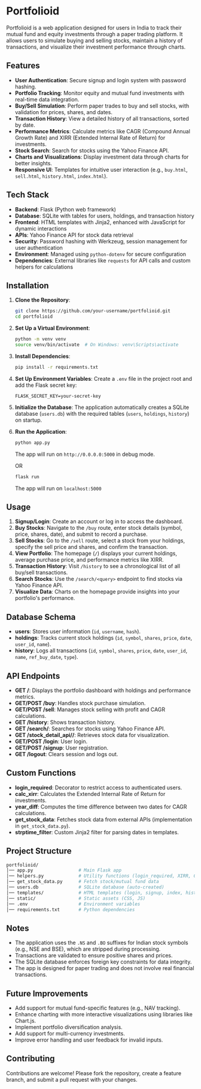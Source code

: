 # Portfolioid

Portfolioid is a web application designed for users in India to track their mutual fund and equity investments through a paper trading platform. It allows users to simulate buying and selling stocks, maintain a history of transactions, and visualize their investment performance through charts.

## Features

- **User Authentication**: Secure signup and login system with password hashing.
- **Portfolio Tracking**: Monitor equity and mutual fund investments with real-time data integration.
- **Buy/Sell Simulation**: Perform paper trades to buy and sell stocks, with validation for prices, shares, and dates.
- **Transaction History**: View a detailed history of all transactions, sorted by date.
- **Performance Metrics**: Calculate metrics like CAGR (Compound Annual Growth Rate) and XIRR (Extended Internal Rate of Return) for investments.
- **Stock Search**: Search for stocks using the Yahoo Finance API.
- **Charts and Visualizations**: Display investment data through charts for better insights.
- **Responsive UI**: Templates for intuitive user interaction (e.g., `buy.html`, `sell.html`, `history.html`, `index.html`).

## Tech Stack

- **Backend**: Flask (Python web framework)
- **Database**: SQLite with tables for users, holdings, and transaction history
- **Frontend**: HTML templates with Jinja2, enhanced with JavaScript for dynamic interactions
- **APIs**: Yahoo Finance API for stock data retrieval
- **Security**: Password hashing with Werkzeug, session management for user authentication
- **Environment**: Managed using `python-dotenv` for secure configuration
- **Dependencies**: External libraries like `requests` for API calls and custom helpers for calculations

## Installation

1. **Clone the Repository**:
   ```bash
   git clone https://github.com/your-username/portfolioid.git
   cd portfolioid
   ```

2. **Set Up a Virtual Environment**:
   ```bash
   python -m venv venv
   source venv/bin/activate  # On Windows: venv\Scripts\activate
   ```

3. **Install Dependencies**:
   ```bash
   pip install -r requirements.txt
   ```

4. **Set Up Environment Variables**:
   Create a `.env` file in the project root and add the Flask secret key:
   ```env
   FLASK_SECRET_KEY=your-secret-key
   ```

5. **Initialize the Database**:
   The application automatically creates a SQLite database (`users.db`) with the required tables (`users`, `holdings`, `history`) on startup.

6. **Run the Application**:
   ```bash
   python app.py
   ```
   The app will run on `http://0.0.0.0:5000` in debug mode.

   OR

   ```bash
   flask run
   ```
   The app will run on `localhost:5000` 

## Usage

1. **Signup/Login**: Create an account or log in to access the dashboard.
2. **Buy Stocks**: Navigate to the `/buy` route, enter stock details (symbol, price, shares, date), and submit to record a purchase.
3. **Sell Stocks**: Go to the `/sell` route, select a stock from your holdings, specify the sell price and shares, and confirm the transaction.
4. **View Portfolio**: The homepage (`/`) displays your current holdings, average purchase price, and performance metrics like XIRR.
5. **Transaction History**: Visit `/history` to see a chronological list of all buy/sell transactions.
6. **Search Stocks**: Use the `/search/<query>` endpoint to find stocks via Yahoo Finance API.
7. **Visualize Data**: Charts on the homepage provide insights into your portfolio's performance.

## Database Schema

- **users**: Stores user information (`id`, `username`, `hash`).
- **holdings**: Tracks current stock holdings (`id`, `symbol`, `shares`, `price`, `date`, `user_id`, `name`).
- **history**: Logs all transactions (`id`, `symbol`, `shares`, `price`, `date`, `user_id`, `name`, `ref_buy_date`, `type`).

## API Endpoints

- **GET /**: Displays the portfolio dashboard with holdings and performance metrics.
- **GET/POST /buy**: Handles stock purchase simulation.
- **GET/POST /sell**: Manages stock selling with profit and CAGR calculations.
- **GET /history**: Shows transaction history.
- **GET /search/<query>**: Searches for stocks using Yahoo Finance API.
- **GET /stock_detail_api/<symbol>/<view>**: Retrieves stock data for visualization.
- **GET/POST /login**: User login.
- **GET/POST /signup**: User registration.
- **GET /logout**: Clears session and logs out.

## Custom Functions

- **login_required**: Decorator to restrict access to authenticated users.
- **calc_xirr**: Calculates the Extended Internal Rate of Return for investments.
- **year_diff**: Computes the time difference between two dates for CAGR calculations.
- **get_stock_data**: Fetches stock data from external APIs (implementation in `get_stock_data.py`).
- **strptime_filter**: Custom Jinja2 filter for parsing dates in templates.

## Project Structure
```bash
portfolioid/
│── app.py                 # Main Flask app
│── helpers.py             # Utility functions (login_required, XIRR, CAGR, etc.)
│── get_stock_data.py      # Fetch stock/mutual fund data
│── users.db               # SQLite database (auto-created)
│── templates/             # HTML templates (login, signup, index, history, buy, sell)
│── static/                # Static assets (CSS, JS)
│── .env                   # Environment variables
│── requirements.txt       # Python dependencies
```

## Notes

- The application uses the `.NS` and `.BO` suffixes for Indian stock symbols (e.g., NSE and BSE), which are stripped during processing.
- Transactions are validated to ensure positive shares and prices.
- The SQLite database enforces foreign key constraints for data integrity.
- The app is designed for paper trading and does not involve real financial transactions.

## Future Improvements

- Add support for mutual fund-specific features (e.g., NAV tracking).
- Enhance charting with more interactive visualizations using libraries like Chart.js.
- Implement portfolio diversification analysis.
- Add support for multi-currency investments.
- Improve error handling and user feedback for invalid inputs.

## Contributing

Contributions are welcome! Please fork the repository, create a feature branch, and submit a pull request with your changes.

